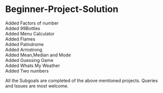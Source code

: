 # Beginner-Project-Solution
Added Factors of number\
Added 99Bottles\
Added Menu Calculator\
Added Flames\
Added Palindrome\
Added Armstrong\
Added Mean,Median and Mode\
Added Guessing Game\
Added Whats My Weather\
Added Two numbers

All the Subgoals are completed of the above mentioned projects.
Queries and Issues are most welcome.

